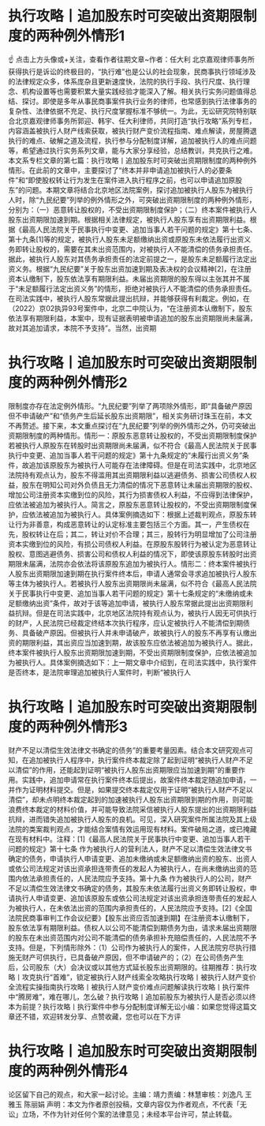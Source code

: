 # 执行攻略丨追加股东时可突破出资期限制度的两种例外情形1

☝ 点击上方头像或+关注，查看作者往期文章~作者：任大利 北京嘉观律师事务所获得执行是诉讼的终极目的，“执行难”也是公认的社会现象，民商事执行领域涉及的法律规定众多，体系庞杂且更新速度快，法院的执行手段、执行尺度、执行理念、机构设置等也需要积累大量实践经验才能深入了解。相关执行实务问题值得总结、探讨。即使是多年从事民商事案件执行业务的律师，也常感到执行法律事务的复杂性、法律依据不充足、执行尺度掌握标准不够统一。为此，无讼研究院特别联合北京嘉观律师事务所郭迎、韩宇、任大利律师，共同打造“执行攻略”系列专栏，内容涵盖被执行人财产线索获取，被执行财产变价流程指南、难点解读，房屋腾退执行的难点、破解之道及流程，执行参与分配制度详解，追加被执行人的难点问题等，希望通过执行实务系列文章，能与大家分享经验，总结教训，共克执行之难。本文系专栏文章的第七篇：执行攻略丨追加股东时可突破出资期限制度的两种例外情形。在此前的文章中，主要探讨了“终本并非申请追加被执行人的必要条件”和“即使股权转让行为发生在案件进入执行程序之前，也可以申请追加原股东”的问题。本期文章将结合北京地区法院案例，探讨追加被执行人股东为被执行人时，除“九民纪要”列举的例外情形之外，可突破出资期限制度的两种例外情形，分别为：（一）恶意转让股权的，不受出资期限制度保护；（二）终本案件被执行人股东出资期限加速到期。根据相关法律规定，被执行人股东享有出资期限利益。根据《最高人民法院关于民事执行中变更、追加当事人若干问题的规定》第十七条、第十九条[1]等的规定，被执行人股东未足额缴纳出资或原股东未依法履行出资义务即转让股权的，需要在其未出资范围内，对被执行人不能清偿的债务承担责任。据此，被执行人股东对其债务承担责任的法定前提之一，是股东未足额履行法定出资义务。根据“九民纪要”关于股东出资加速到期及表决权的会议精神[2]，在注册资本认缴制下，股东依法享有期限利益。未届出资期限的股东得以主张其并不属于“未足额履行法定出资义务”的情形，拒绝对被执行人不能清偿的债务承担责任。在司法实践中，被执行人股东常据此提出抗辩，并能够获得有利裁定。例如，在（2022）京02执异93号案件中，北京二中院认为，“在注册资本认缴制下，股东依法享有期限利益，本案中，现有证据表明被申请追加的股东出资期限尚未届满，故对其追加请求，本院不予支持”。当然，出资期

# 执行攻略丨追加股东时可突破出资期限制度的两种例外情形2

限制度亦存在法定例外情形。“九民纪要”列举了两项除外情形，即“具备破产原因但不申请破产”和“债务产生后延长股东出资期限”，相关实务研讨珠玉在前，本文不再赘述。接下来，本文重点探讨在“九民纪要”列举的例外情形之外，仍可突破出资期限制度的两种情形。情形一：原股东恶意转让股权的，不受出资期限制度保护若被执行人原股东在转股时出资期限尚未届满，似不符合《最高人民法院关于民事执行中变更、追加当事人若干问题的规定》第十九条规定的“未履行出资义务”条件，故追加该原股东为被执行人可能存在法律障碍。但是在司法实践中，北京地区法院持有观点认为，股东不得滥用其出资期限利益以逃避债务、损害公司债权人权益，股东在明知公司对外负债且无力清偿的情况下恶意转让未届出资期限的股权、增加公司注册资本实缴到位的风险，其行为损害债权人利益，不应得到法律保护，应依法被追加为被执行人。简言之，原股东恶意转让股权的，不受出资期限制度保护，应依法被追加为被执行人。具体案例摘选如下：根据上述裁判观点，原股东转让行为非善意，构成恶意转让的认定标准主要包括三个方面。其一，产生债权在先，股权转让在后；其二，转让对价不合理；其三，股转行为明显增加了公司注册资本实缴到位的风险，有损公司债权人利益。在原股东股转行为被认定为恶意转让股权、意图逃避债务、损害公司和债权人利益的情况下，即使该原股东转股时出资期限未届满，法院亦会依法将该原股东追加为被执行人。情形二：终本案件被执行人股东出资期限加速到期在执行案件终本后，申请人通常会寻求追加被执行人股东等主体为被执行人。若被执行人股东出资期限尚未届满，似不符合《最高人民法院关于民事执行中变更、追加当事人若干问题的规定》第十七条规定的“未缴纳或未足额缴纳出资”条件，故对于该等追加申请，被执行人股东常据此提出出资期限利益抗辩。但是在司法实践中，北京地区法院持有观点认为，被执行人因无可供执行的财产，人民法院已经裁定终结本次执行程序，应认定被执行人不能清偿到期债务、具备破产原因。但被执行人并未申请破产，故被执行人的股东不再享有认缴出资的期限利益，其出资应当加速到期，故该股东应依法被追加为被执行人。据此，终本案件被执行人股东出资期限加速到期，不受出资期限制度保护，应依法被追加为被执行人。具体案例摘选如下：上一期文章中介绍到，在司法实践中，执行案件是否终本，是法院审理追加被执行人案件时，判断“被执行人

# 执行攻略丨追加股东时可突破出资期限制度的两种例外情形3

财产不足以清偿生效法律文书确定的债务”的重要考量因素。结合本文研究观点可知，在追加被执行人程序中，执行案件终本裁定除了起到证明“被执行人财产不足以清偿”的作用，还能起到证明“被执行人股东出资期限应当加速到期”的重要作用。实践中，追加申请常在执行案件终本后提出，故案件终本裁定随追加申请，一并作为证明材料提交。但是，如果提交终本裁定仅用于证明“被执行人财产不足以清偿”，却未点明终本裁定起到的加速被执行人股东出资期限到期的作用，则可能浪费终本裁定的材料价值，并可能导致法院采信被执行人股东提出的出资期限利益抗辩，进而错失追加被执行人股东的良机。可见，深入研究案件所属法院及其上级法院的类案裁判观点，才能结合案情有效运用现有材料。案件破局之道，或已掩藏在现有材料中。注释：[1]《最高人民法院关于民事执行中变更、追加当事人若干问题的规定》第十七条 作为被执行人的营利法人，财产不足以清偿生效法律文书确定的债务，申请执行人申请变更、追加未缴纳或未足额缴纳出资的股东、出资人或依公司法规定对该出资承担连带责任的发起人为被执行人，在尚未缴纳出资的范围内依法承担责任的，人民法院应予支持。第十九条 作为被执行人的公司，财产不足以清偿生效法律文书确定的债务，其股东未依法履行出资义务即转让股权，申请执行人申请变更、追加该原股东或依公司法规定对该出资承担连带责任的发起人为被执行人，在未依法出资的范围内承担责任的，人民法院应予支持。[2]《全国法院民商事审判工作会议纪要》【股东出资应否加速到期】在注册资本认缴制下，股东依法享有期限利益。债权人以公司不能清偿到期债务为由，请求未届出资期限的股东在未出资范围内对公司不能清偿的债务承担补充赔偿责任的，人民法院不予支持。但是，下列情形除外：（1）公司作为被执行人的案件，人民法院穷尽执行措施无财产可供执行，已具备破产原因，但不申请破产的；（2）在公司债务产生后，公司股东（大）会决议或以其他方式延长股东出资期限的。往期推荐：执行攻略丨攻克执行“首难”，锁定被执行人财产线索全攻略执行攻略丨被执行人财产变价全流程实操指南执行攻略丨被执行人财产变价难点问题解读执行攻略丨执行案件中“腾房难”，难在哪儿，怎么破？执行攻略丨追加前股东为被执行人是否必须以终本为前提？执行攻略丨执行案件中参与分配制度详解无讼小编：如果您觉得这篇文章还不错，欢迎转发分享、点赞收藏，您也可以在下方评

# 执行攻略丨追加股东时可突破出资期限制度的两种例外情形4

论区留下自己的观点，和大家一起讨论。主编：靖力责编：林慧审核：刘逸凡 王雅玉 陈丽娟 声明：本文为作者原创投稿，文章内容仅为作者观点，不代表「无讼」立场，不作为针对任何个案的法律意见；未经本平台许可，禁止转载。

